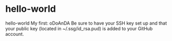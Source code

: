 # hello-world
hello-world
My first: oDoAnDA
Be sure to have your SSH key set up and that your public key (located in ~/.ssg/id_rsa.pud) is added to your GitHub account.
